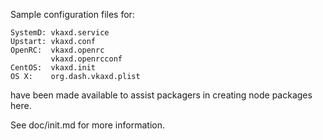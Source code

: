 Sample configuration files for:
```
SystemD: vkaxd.service
Upstart: vkaxd.conf
OpenRC:  vkaxd.openrc
         vkaxd.openrcconf
CentOS:  vkaxd.init
OS X:    org.dash.vkaxd.plist
```
have been made available to assist packagers in creating node packages here.

See doc/init.md for more information.
